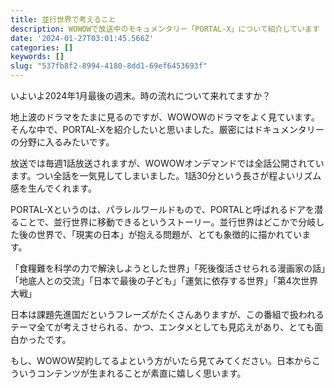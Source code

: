 ```yaml
---
title: 並行世界で考えること
description: WOWOWで放送中のモキュメンタリー「PORTAL-X」について紹介しています
date: '2024-01-27T03:01:45.566Z'
categories: []
keywords: []
slug: "537fb8f2-8994-4180-8dd1-69ef6453693f"
---
```

いよいよ2024年1月最後の週末。時の流れについて来れてますか？

地上波のドラマをたまに見るのですが、WOWOWのドラマをよく見ています。そんな中で、PORTAL-Xを紹介したいと思いました。厳密にはドキュメンタリーの分野に入るみたいです。

放送では毎週1話放送されますが、WOWOWオンデマンドでは全話公開されています。つい全話を一気見してしまいました。1話30分という長さが程よいリズム感を生んでくれます。

PORTAL-Xというのは、パラレルワールドもので、PORTALと呼ばれるドアを潜ることで、並行世界に移動できるというストーリー。並行世界はどこかで分岐した後の世界で、「現実の日本」が抱える問題が、とても象徴的に描かれています。

「食糧難を科学の力で解決しようとした世界」「死後復活させられる漫画家の話」「地底人との交流」「日本で最後の子ども」「運気に依存する世界」「第4次世界大戦」

日本は課題先進国だというフレーズがたくさんありますが、この番組で扱われるテーマ全てが考えさせられる、かつ、エンタメとしても見応えがあり、とても面白かったです。

もし、WOWOW契約してるよという方がいたら見てみてください。日本からこういうコンテンツが生まれることが素直に嬉しく思います。